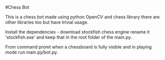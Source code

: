 #Chess Bot

This is a chess bot made using python OpenCV and chess library there are other libraries too but have trivial usage.

Install the dependencies - download stockfish chess engine rename it 'stockfish.exe' and keep that in the root folder of the main.py.

From command promt when a chessboard is fully visible and in playing mode run main.py/bot.py.


